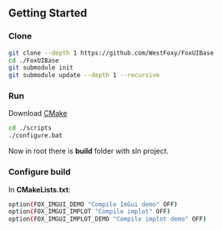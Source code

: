 ## Getting Started
### Clone
```sh
git clone --depth 1 https://github.com/WestFoxy/FoxUIBase
cd ./FoxUIBase
git submodule init
git submodule update --depth 1 --recursive
```
### Run
Download [CMake](https://cmake.org)

```sh
cd ./scripts
./configure.bat
```

Now in root there is **build** folder with sln project.

### Configure build
In **CMakeLists.txt**:
```sh
option(FOX_IMGUI_DEMO "Compile ImGui demo" OFF)
option(FOX_IMGUI_IMPLOT "Compile implot" OFF)
option(FOX_IMGUI_IMPLOT_DEMO "Compile implot demo" OFF)
```
